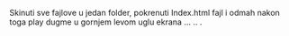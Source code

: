 Skinuti sve fajlove u jedan folder, pokrenuti Index.html fajl i odmah nakon toga play dugme u gornjem levom uglu ekrana
...
..
.
